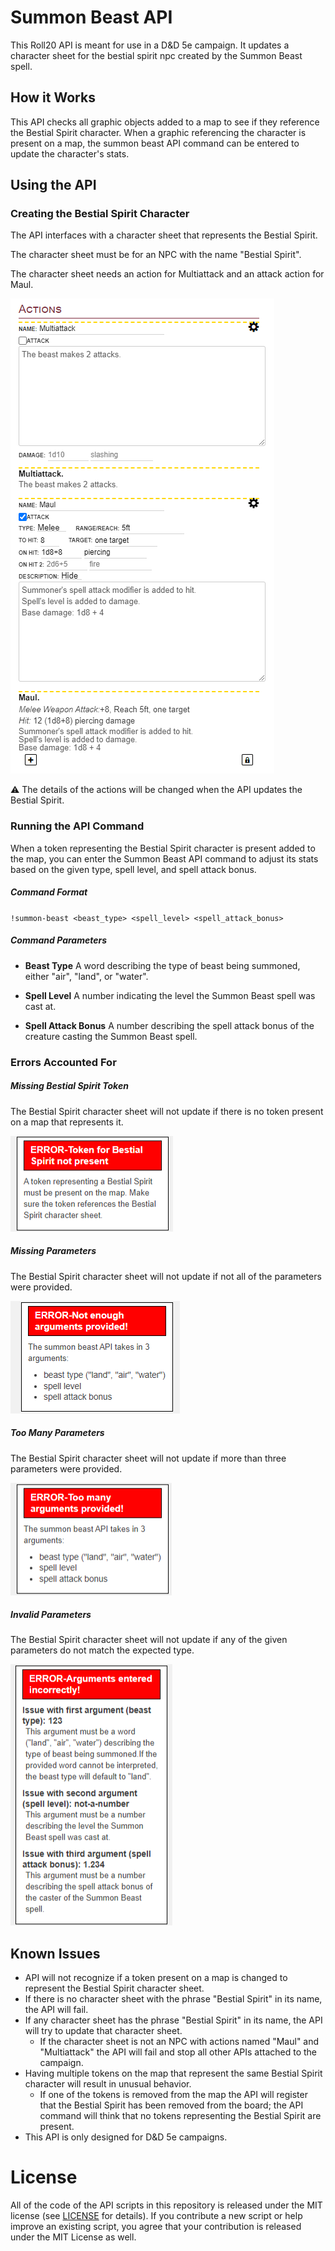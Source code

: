 
# Summon Beast API

This Roll20 API is meant for use in a D&D 5e campaign. It updates a character sheet for the bestial spirit npc created by the Summon Beast spell.

## How it Works

This API checks all graphic objects added to a map to see if they reference the Bestial Spirit character. When a graphic referencing the character is present on a map, the summon beast API command can be entered to update the character's stats.

## Using the API

### Creating the Bestial Spirit Character

The API interfaces with a character sheet that represents the Bestial Spirit.

The character sheet must be for an NPC with the name "Bestial Spirit".

The character sheet needs an action for Multiattack and an attack action for Maul.

![actions-screenshot](https://github.com/Dave864/Roll20_API_Scripts/blob/main/Screen_Shots/bestial_spirit_actions.png "Needed Actions")

:warning: The details of the actions will be changed when the API updates the Bestial Spirit.

### Running the API Command

When a token representing the Bestial Spirit character is present added to the map, you can enter the Summon Beast API command to adjust its stats based on the given type, spell level, and spell attack bonus.

##### Command Format

`!summon-beast <beast_type> <spell_level> <spell_attack_bonus>`

##### Command Parameters

- **Beast Type**
A word describing the type of beast being summoned, either "air", "land", or "water".

- **Spell Level**
A number indicating the level the Summon Beast spell was cast at.

- **Spell Attack Bonus**
 A number describing the spell attack bonus of the creature casting the Summon Beast spell.

### Errors Accounted For

##### Missing Bestial Spirit Token

The Bestial Spirit character sheet will not update if there is no token present on a map that represents it.

![missing-token](https://github.com/Dave864/Roll20_API_Scripts/blob/main/Screen_Shots/bestial_spirit_missing_token.png "error message for missing token")

##### Missing Parameters

The Bestial Spirit character sheet will not update if not all of the parameters were provided.

![missing-arguments](https://github.com/Dave864/Roll20_API_Scripts/blob/main/Screen_Shots/bestial_spirit_missing_arguments.png "error message for missing arguments")

##### Too Many Parameters

The Bestial Spirit character sheet will not update if more than three parameters were provided.

![too-many-arguments](https://github.com/Dave864/Roll20_API_Scripts/blob/main/Screen_Shots/bestial_spirit_too_many_arguments.png "error message for too many arguments")

##### Invalid Parameters

The Bestial Spirit character sheet will not update if any of the given parameters do not match the expected type.

![invalid-arguments](https://github.com/Dave864/Roll20_API_Scripts/blob/main/Screen_Shots/bestial_spirit_invalid_arguments.png "error message for invalid arguments")

## Known Issues

- API will not recognize if a token present on a map is changed to represent the Bestial Spirit character sheet.
- If there is no character sheet with the phrase "Bestial Spirit" in its name, the API will fail.
- If any character sheet has the phrase "Bestial Spirit" in its name, the API will try to update that character sheet.
	- If the character sheet is not an NPC with actions named "Maul" and "Multiattack" the API will fail and stop all other APIs attached to the campaign.
- Having multiple tokens on the map that represent the same Bestial Spirit character will result in unusual behavior.
	- If one of the tokens is removed from the map the API will register that the Bestial Spirit has been removed from the board; the API command will think that no tokens representing the Bestial Spirit are present.
- This API is only designed for D&D 5e campaigns.

# License

All of the code of the API scripts in this repository is released under the MIT license (see [LICENSE](https://github.com/Roll20/roll20-api-scripts/blob/master/LICENSE) for details). If you contribute a new script or help improve an existing script, you agree that your contribution is released under the MIT License as well.
